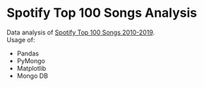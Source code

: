 # Spotify Top 100 Songs Analysis
Data analysis of [Spotify Top 100 Songs 2010-2019](https://www.kaggle.com/datasets/muhmores/spotify-top-100-songs-of-20152019).<br/>
Usage of:
- Pandas
- PyMongo
- Matplotlib
- Mongo DB

